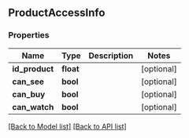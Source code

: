 ## ProductAccessInfo

### Properties
Name | Type | Description | Notes
------------ | ------------- | ------------- | -------------
**id_product** | **float** |  | [optional] 
**can_see** | **bool** |  | [optional] 
**can_buy** | **bool** |  | [optional] 
**can_watch** | **bool** |  | [optional] 

[[Back to Model list]](#documentation-for-models) [[Back to API list]](#documentation-for-api-endpoints)


